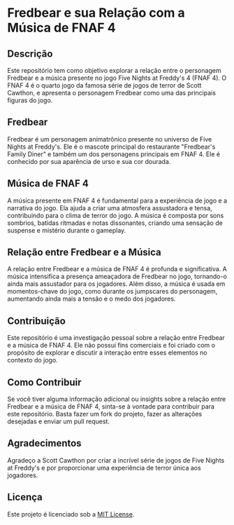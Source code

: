 # Fredbear e sua Relação com a Música de FNAF 4

## Descrição

Este repositório tem como objetivo explorar a relação entre o personagem Fredbear e a música presente no jogo Five Nights at Freddy's 4 (FNAF 4). O FNAF 4 é o quarto jogo da famosa série de jogos de terror de Scott Cawthon, e apresenta o personagem Fredbear como uma das principais figuras do jogo.

## Fredbear

Fredbear é um personagem animatrônico presente no universo de Five Nights at Freddy's. Ele é o mascote principal do restaurante "Fredbear's Family Diner" e também um dos personagens principais em FNAF 4. Ele é conhecido por sua aparência de urso e sua cor dourada.

## Música de FNAF 4

A música presente em FNAF 4 é fundamental para a experiência de jogo e a narrativa do jogo. Ela ajuda a criar uma atmosfera assustadora e tensa, contribuindo para o clima de terror do jogo. A música é composta por sons sombrios, batidas ritmadas e notas dissonantes, criando uma sensação de suspense e mistério durante o gameplay.

## Relação entre Fredbear e a Música

A relação entre Fredbear e a música de FNAF 4 é profunda e significativa. A música intensifica a presença ameaçadora de Fredbear no jogo, tornando-o ainda mais assustador para os jogadores. Além disso, a música é usada em momentos-chave do jogo, como durante os jumpscares do personagem, aumentando ainda mais a tensão e o medo dos jogadores.

## Contribuição

Este repositório é uma investigação pessoal sobre a relação entre Fredbear e a música de FNAF 4. Ele não possui fins comerciais e foi criado com o propósito de explorar e discutir a interação entre esses elementos no contexto do jogo.

## Como Contribuir

Se você tiver alguma informação adicional ou insights sobre a relação entre Fredbear e a música de FNAF 4, sinta-se à vontade para contribuir para este repositório. Basta fazer um fork do projeto, fazer as alterações desejadas e enviar um pull request.

## Agradecimentos

Agradeço a Scott Cawthon por criar a incrível série de jogos de Five Nights at Freddy's e por proporcionar uma experiência de terror única aos jogadores.

## Licença

Este projeto é licenciado sob a [MIT License](LICENSE).
